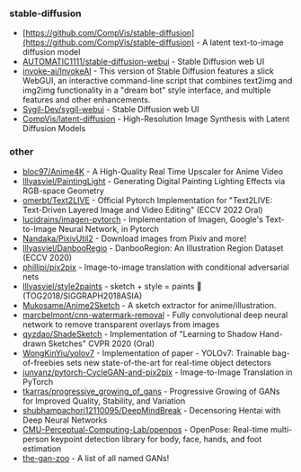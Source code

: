 ### stable-diffusion
* [https://github.com/CompVis/stable-diffusion](https://github.com/CompVis/stable-diffusion) - A latent text-to-image diffusion model
* [AUTOMATIC1111/stable-diffusion-webui](https://github.com/AUTOMATIC1111/stable-diffusion-webui) - Stable Diffusion web UI
* [invoke-ai/InvokeAI](https://github.com/invoke-ai/InvokeAI) - This version of Stable Diffusion features a slick WebGUI, an interactive command-line script that combines text2img and img2img functionality in a "dream bot" style interface, and multiple features and other enhancements.
* [Sygil-Dev/sygil-webui](https://github.com/Sygil-Dev/sygil-webui) - Stable Diffusion web UI
* [CompVis/latent-diffusion](https://github.com/CompVis/latent-diffusion) - High-Resolution Image Synthesis with Latent Diffusion Models

### other
* [bloc97/Anime4K](https://github.com/bloc97/Anime4K) - A High-Quality Real Time Upscaler for Anime Video
* [lllyasviel/PaintingLight](https://github.com/lllyasviel/PaintingLight) - Generating Digital Painting Lighting Effects via RGB-space Geometry
* [omerbt/Text2LIVE](https://github.com/omerbt/Text2LIVE) - Official Pytorch Implementation for "Text2LIVE: Text-Driven Layered Image and Video Editing" (ECCV 2022 Oral)
* [lucidrains/imagen-pytorch](https://github.com/lucidrains/imagen-pytorch) - Implementation of Imagen, Google's Text-to-Image Neural Network, in Pytorch
* [Nandaka/PixivUtil2](https://github.com/Nandaka/PixivUtil2) - Download images from Pixiv and more!
* [lllyasviel/DanbooRegio](https://github.com/lllyasviel/DanbooRegion) - DanbooRegion: An Illustration Region Dataset (ECCV 2020)
* [phillipi/pix2pix](https://github.com/phillipi/pix2pix) - Image-to-image translation with conditional adversarial nets
* [lllyasviel/style2paints](https://github.com/lllyasviel/style2paints) - sketch + style = paints 🎨 (TOG2018/SIGGRAPH2018ASIA)
* [Mukosame/Anime2Sketch](https://github.com/Mukosame/Anime2Sketch) - A sketch extractor for anime/illustration.
* [marcbelmont/cnn-watermark-removal](https://github.com/marcbelmont/cnn-watermark-removal) - Fully convolutional deep neural network to remove transparent overlays from images
* [qyzdao/ShadeSketch](https://github.com/qyzdao/ShadeSketch) - Implementation of "Learning to Shadow Hand-drawn Sketches" CVPR 2020 (Oral)
* [WongKinYiu/yolov7](https://github.com/WongKinYiu/yolov7) - Implementation of paper - YOLOv7: Trainable bag-of-freebies sets new state-of-the-art for real-time object detectors
* [junyanz/pytorch-CycleGAN-and-pix2pix](https://github.com/junyanz/pytorch-CycleGAN-and-pix2pix) - Image-to-Image Translation in PyTorch 
* [tkarras/progressive_growing_of_gans](https://github.com/tkarras/progressive_growing_of_gans) - Progressive Growing of GANs for Improved Quality, Stability, and Variation 
* [shubhampachori12110095/DeepMindBreak](https://github.com/shubhampachori12110095/DeepMindBreak) - Decensoring Hentai with Deep Neural Networks 
* [CMU-Perceptual-Computing-Lab/openpos](https://github.com/CMU-Perceptual-Computing-Lab/openpose) - OpenPose: Real-time multi-person keypoint detection library for body, face, hands, and foot estimation
* [the-gan-zoo](https://github.com/hindupuravinash/the-gan-zoo) - A list of all named GANs!
